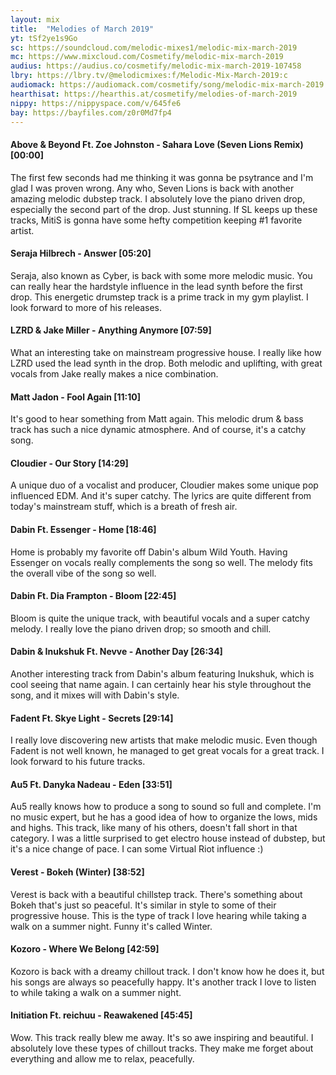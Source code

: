 ```yaml
---
layout: mix
title:  "Melodies of March 2019"
yt: tSf2ye1s9Go
sc: https://soundcloud.com/melodic-mixes1/melodic-mix-march-2019
mc: https://www.mixcloud.com/Cosmetify/melodic-mix-march-2019
audius: https://audius.co/cosmetify/melodic-mix-march-2019-107458
lbry: https://lbry.tv/@melodicmixes:f/Melodic-Mix-March-2019:c
audiomack: https://audiomack.com/cosmetify/song/melodic-mix-march-2019
hearthisat: https://hearthis.at/cosmetify/melodies-of-march-2019
nippy: https://nippyspace.com/v/645fe6
bay: https://bayfiles.com/z0r0Md7fp4
---
```


#### Above & Beyond Ft. Zoe Johnston - Sahara Love (Seven Lions Remix) [00:00]

The first few seconds had me thinking it was gonna be psytrance and I'm glad I was proven wrong. Any who, Seven Lions is back with another amazing melodic dubstep track. I absolutely love the piano driven drop, especially the second part of the drop. Just stunning. If SL keeps up these tracks, MitiS is gonna have some hefty competition keeping #1 favorite artist.

#### Seraja Hilbrech - Answer [05:20]

Seraja, also known as Cyber, is back with some more melodic music. You can really hear the hardstyle influence in the lead synth before the first drop. This energetic drumstep track is a prime track in my gym playlist. I look forward to more of his releases.

#### LZRD & Jake Miller - Anything Anymore [07:59]

What an interesting take on mainstream progressive house. I really like how LZRD used the lead synth in the drop. Both melodic and uplifting, with great vocals from Jake really makes a nice combination.

#### Matt Jadon - Fool Again [11:10]

It's good to hear something from Matt again. This melodic drum & bass track has such a nice dynamic atmosphere. And of course, it's a catchy song.

#### Cloudier - Our Story [14:29]

A unique duo of a vocalist and producer, Cloudier makes some unique pop influenced EDM. And it's super catchy. The lyrics are quite different from today's mainstream stuff, which is a breath of fresh air.

#### Dabin Ft. Essenger - Home [18:46]

Home is probably my favorite off Dabin's album Wild Youth. Having Essenger on vocals really complements the song so well. The melody fits the overall vibe of the song so well.

#### Dabin Ft. Dia Frampton - Bloom [22:45]

Bloom is quite the unique track, with beautiful vocals and a super catchy melody. I really love the piano driven drop; so smooth and chill.

#### Dabin & Inukshuk Ft. Nevve - Another Day [26:34]

Another interesting track from Dabin's album featuring Inukshuk, which is cool seeing that name again. I can certainly hear his style throughout the song, and it mixes will with Dabin's style.

#### Fadent Ft. Skye Light - Secrets [29:14]

I really love discovering new artists that make melodic music. Even though Fadent is not well known, he managed to get great vocals for a great track. I look forward to his future tracks.

#### Au5 Ft. Danyka Nadeau - Eden [33:51]

Au5 really knows how to produce a song to sound so full and complete. I'm no music expert, but he has a good idea of how to organize the lows, mids and highs. This track, like many of his others, doesn't fall short in that category. I was a little surprised to get electro house instead of dubstep, but it's a nice change of pace. I can some Virtual Riot influence :)

#### Verest - Bokeh (Winter) [38:52]

Verest is back with a beautiful chillstep track. There's something about Bokeh that's just so peaceful. It's similar in style to some of their progressive house. This is the type of track I love hearing while taking a walk on a summer night. Funny it's called Winter.

#### Kozoro - Where We Belong [42:59]

Kozoro is back with a dreamy chillout track. I don't know how he does it, but his songs are always so peacefully happy. It's another track I love to listen to while taking a walk on a summer night.

#### Initiation Ft. reichuu - Reawakened [45:45]

Wow. This track really blew me away. It's so awe inspiring and beautiful. I absolutely love these types of chillout tracks. They make me forget about everything and allow me to relax, peacefully.